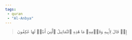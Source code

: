 ```yaml
---
tags: 
 - quran 
 - "Al-Anbya"
---
```


> إِذۡ قَالَ لِأَبِيهِ وَقَوۡمِهِۦ مَا هَٰذِهِ ٱلتَّمَاثِيلُ ٱلَّتِيٓ أَنتُمۡ لَهَا عَٰكِفُونَ
